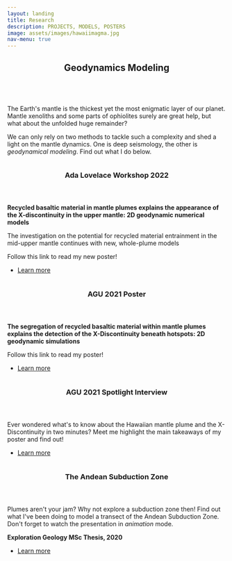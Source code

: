 ```yaml
---
layout: landing
title: Research
description: PROJECTS, MODELS, POSTERS
image: assets/images/hawaiimagma.jpg
nav-menu: true
---
```

<!-- Main -->
<div id="main">

<!-- One -->
<section id="one">
	<div class="inner">
		<header class="major">
			<h2>Geodynamics Modeling</h2>
		</header>
		<p><br>The Earth's mantle is the thickest yet the most enigmatic layer of our planet. Mantle xenoliths and some parts of ophiolites surely are great help, but what about the unfolded huge remainder?</p>
		<p>We can only rely on two methods to tackle such a complexity and shed a light on the mantle dynamics. One is deep seismology, the other is <i>geodynamical modeling</i>. Find out what I do below.</p>
	</div>
</section>
	
<!-- Two -->
<section id="two" class="spotlights">
	<section>
		<a href="[https://www.agu.org/Fall-Meeting](https://meetings.copernicus.org/2022AdaLovelaceWorkshop/about/general_information.html)" class="image">
			<img src="{% link assets/images/alw_poster_online.png %}" alt="" data-position="top center" />
		</a>
		<div class="content">
			<div class="inner">
				<header class="major">
					<h3>Ada Lovelace Workshop 2022</h3>
				</header>
				<p><b>Recycled basaltic material in mantle plumes explains the appearance of the X-discontinuity in the upper mantle: 2D geodynamic numerical models</b></p>
	<p>The investigation on the potential for recycled material entrainment in the mid-upper mantle continues with new, whole-plume models</p>
        <p>Follow this link to read my new poster!</p>
				<ul class="actions">
					<li><a href="https://drive.google.com/file/d/1JnLKzS6BncC5xk0uyW9uInLpVN0Skrp9/view?usp=sharing" class="button">Learn more</a></li>
				</ul>
			</div>
		</div>
	</section>
  	<section>
<section id="two" class="spotlights">
	<section>
		<a href="https://www.agu.org/Fall-Meeting" class="image">
			<img src="{% link assets/images/AGU_poster_Martina_Monaco (5).pdf %}" alt="" data-position="top center" />
		</a>
		<div class="content">
			<div class="inner">
				<header class="major">
					<h3>AGU 2021 Poster</h3>
				</header>
				<p><b>The segregation of recycled basaltic material within mantle plumes explains the detection of the X-Discontinuity beneath hotspots: 2D geodynamic simulations</b></p>
        <p>Follow this link to read my poster!</p>
				<ul class="actions">
					<li><a href="https://drive.google.com/file/d/1f7lb7uAmO3mARIzFwI7azquULaCxReIu/view?usp=sharing" class="button">Learn more</a></li>
				</ul>
			</div>
		</div>
	</section>
  	<section>
		<a href="https://www.instagram.com/p/CXgf1PpM4DV/" class="image">
			<img src="{% link assets/images/me_presenting_poster.jpg %}" alt="" data-position="top center" />
		</a>
		<div class="content">
			<div class="inner">
				<header class="major">
					<h3>AGU 2021 Spotlight Interview</h3>
				</header>
				<p>Ever wondered what's to know about the Hawaiian mantle plume and the X-Discontinuity in two minutes? Meet me highlight the main takeaways of my poster and find out!</p>
				<ul class="actions">
					<li><a href="https://www.instagram.com/p/CXgf1PpM4DV/" class="button">Learn more</a></li>
				</ul>
			</div>
		</div>
	</section>
	<section>
		<a href="https://docs.google.com/presentation/d/1XeZ62FGWhZXTw_n3-hfBDw5telRN5oFUV5I_3xgu8_M/edit?usp=sharing" class="image">
			<img src="{% link assets/images/subduction_image.png %}" alt="" data-position="center center" />
		</a>
		<div class="content">
			<div class="inner">
				<header class="major">
					<h3>The Andean Subduction Zone</h3>
				</header>
				<p>Plumes aren't your jam? Why not explore a subduction zone then! Find out what I've been doing to model a transect of the Andean Subduction Zone. Don't forget to watch the presentation in <i>animation</i> mode.</p>
				<p><b>Exploration Geology MSc Thesis, 2020</b></p>
				<ul class="actions">
					<li><a href="https://docs.google.com/presentation/d/1XeZ62FGWhZXTw_n3-hfBDw5telRN5oFUV5I_3xgu8_M/edit?usp=sharing" class="button">Learn more</a></li>
				</ul>
			<!-- </div>
		</div>
	</section> -->
